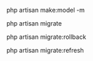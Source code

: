 <!-- how to create a model and a migrate -->
php artisan make:model <name> -m

<!-- how to migrate to phpmyadmin -->
php artisan migrate

<!-- how to rollback data -->
php artisan migrate:rollback

<!-- how to refrech database after rollbacking -->
php artisan migrate:refresh